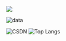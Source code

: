 <img src="https://readme-typing-svg.herokuapp.com/?lines=Welcom%20to%20My%20Page;This%20is%20ZiruiC&font=Roboto" />

<!-- <img src="https://visitor-badge.glitch.me/badge?page_id=github.com/Feudalman&right_color=red" /> -->

![data](https://github-readme-stats.vercel.app/api?username=Feudalman&show_icons=true&theme=radical&count_private=true)

<div style="display: flex; align-items: center;">
  <img src="https://stats.justsong.cn/api/csdn?id=qq_51574759&theme=dark" alt="CSDN">
  &nbsp; 
  <img src="https://github-readme-stats.vercel.app/api/top-langs/?username=Feudalman&layout=compact&theme=tokyonight" alt="Top Langs">
</div>

<!-- ![Ashutosh's github activity graph](https://github-readme-activity-graph.cyclic.app/graph?username=Feudalman&custom_title=My%20Activity&theme=vue) -->
